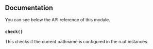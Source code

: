 ## Documentation
You can see below the API reference of this module.

### `check()`
This checks if the current pathname is configured in the ruut instances.

